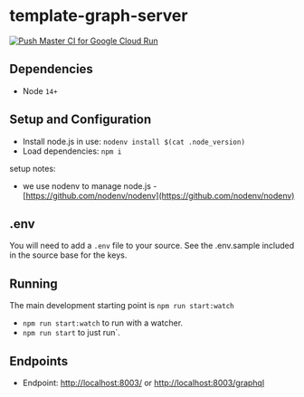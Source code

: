 # template-graph-server

[![Push Master CI for Google Cloud Run](https://github.com/ThatConference/that-api-sessions/actions/workflows/pushMasterCi_GRun.yml/badge.svg)](https://github.com/ThatConference/that-api-sessions/actions/workflows/pushMasterCi_GRun.yml)

## Dependencies

- Node `14+`

## Setup and Configuration

- Install node.js in use: `nodenv install $(cat .node_version)`
- Load dependencies: `npm i`

setup notes:

- we use nodenv to manage node.js - [https://github.com/nodenv/nodenv](https://github.com/nodenv/nodenv)

## .env

You will need to add a `.env` file to your source. See the .env.sample included in the source base for the keys.

## Running

The main development starting point is `npm run start:watch`

- `npm run start:watch` to run with a watcher.
- `npm run start` to just run`.

## Endpoints

- Endpoint: [http://localhost:8003/](http://localhost:8003/) or [http://localhost:8003/graphql](http://localhost:8003/graphql)
